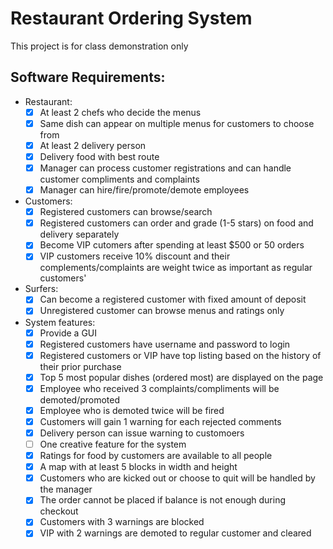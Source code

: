 # Restaurant Ordering System
This project is for class demonstration only
## Software Requirements:
- Restaurant:
  * [x] At least 2 chefs who decide the menus
  * [x] Same dish can appear on multiple menus for customers to choose from
  * [x] At least 2 delivery person
  * [x] Delivery food with best route
  * [x] Manager can process customer registrations and can handle customer compliments and complaints
  * [x] Manager can hire/fire/promote/demote employees
- Customers: 
  * [x] Registered customers can browse/search
  * [x] Registered customers can order and grade (1-5 stars) on food and delivery separately
  * [x] Become VIP cutomers after spending at least $500 or 50 orders
  * [x] VIP customers receive 10% discount and their complements/complaints are weight twice as important as regular customers'
- Surfers:
  * [x] Can become a registered customer with fixed amount of deposit
  * [x] Unregistered customer can browse menus and ratings only
- System features:
  * [x] Provide a GUI
  * [x] Registered customers have username and password to login
  * [x] Registered customers or VIP have top listing based on the history of their prior purchase
  * [x] Top 5 most popular dishes (ordered most) are displayed on the page
  * [x] Employee who received 3 complaints/compliments will be demoted/promoted
  * [x] Employee who is demoted twice will be fired
  * [x] Customers will gain 1 warning for each rejected comments
  * [x] Delivery person can issue warning to customoers
  * [ ] One creative feature for the system
  * [x] Ratings for food by customers are available to all people
  * [x] A map with at least 5 blocks in width and height
  * [x] Customers who are kicked out or choose to quit will be handled by the manager
  * [x] The order cannot be placed if balance is not enough during checkout
  * [x] Customers with 3 warnings are blocked
  * [x] VIP with 2 warnings are demoted to regular customer and cleared